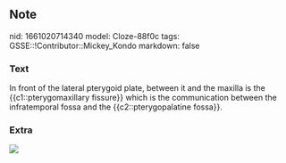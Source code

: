 ## Note
nid: 1661020714340
model: Cloze-88f0c
tags: GSSE::!Contributor::Mickey_Kondo
markdown: false

### Text
In front of the lateral pterygoid plate, between it and the maxilla is the {{c1::pterygomaxillary fissure}} which is the communication between the infratemporal fossa and the {{c2::pterygopalatine fossa}}.

### Extra
<img src="paste-bffb426ffed3ac6caa01002956addb9e57572b19.jpg">
